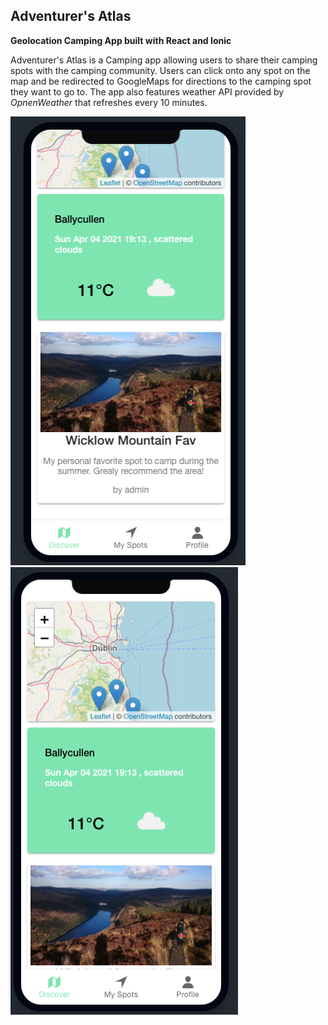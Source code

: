 ## Adventurer's Atlas

**Geolocation Camping App built with React and Ionic**

Adventurer's Atlas is a Camping app allowing users to share their camping spots with the camping community.
Users can click onto any spot on the map and be redirected to GoogleMaps for directions to the camping spot they want to go to.
The app also features weather API provided by *OpnenWeather* that refreshes every 10 minutes.  

<div>
<img src="images/Picture%201.png">
<img src="images/Picture2.png">
</div>


